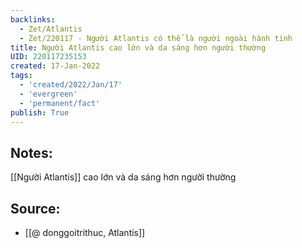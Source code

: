 ```yaml
---
backlinks:
  - Zet/Atlantis
  - Zet/220117 - Người Atlantis có thể là người ngoài hành tinh
title: Người Atlantis cao lớn và da sáng hơn người thường
UID: 220117235153
created: 17-Jan-2022
tags:
  - 'created/2022/Jan/17'
  - 'evergreen'
  - 'permanent/fact'
publish: True
---
```

## Notes:
[[Người Atlantis]] cao lớn và da sáng hơn người thường

## Source:
- [[@ donggoitrithuc, Atlantis]]


